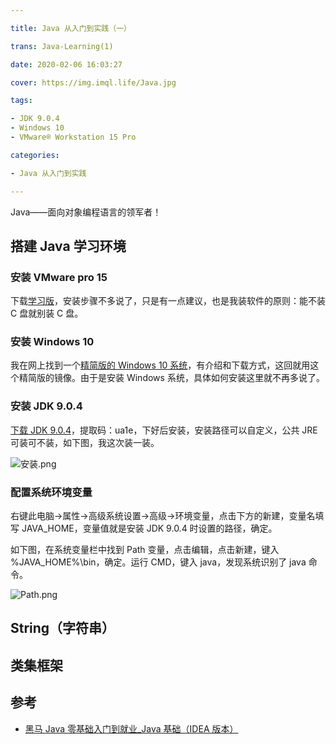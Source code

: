 ```yaml
---

title: Java 从入门到实践（一）

trans: Java-Learning(1)

date: 2020-02-06 16:03:27

cover: https://img.imql.life/Java.jpg

tags:

- JDK 9.0.4
- Windows 10
- VMware® Workstation 15 Pro

categories:

- Java 从入门到实践

---
```


Java——面向对象编程语言的领军者！

<!-- more -->

## 搭建 Java 学习环境

### 安装 VMware pro 15

下载[学习版](https://www.52pojie.cn/thread-1026907-1-1.html)，安装步骤不多说了，只是有一点建议，也是我装软件的原则：能不装 C 盘就别装 C 盘。

### 安装 Windows 10

我在网上找到一个[精简版的 Windows 10 系统](https://www.cnblogs.com/gxhunter/p/10290748.html)，有介绍和下载方式，这回就用这个精简版的镜像。由于是安装 Windows 系统，具体如何安装这里就不再多说了。

### 安装 JDK 9.0.4

[下载 JDK 9.0.4](https://pan.baidu.com/s/1R0Y6nDqlYxKvelV3dAtekQ)，提取码：ua1e，下好后安装，安装路径可以自定义，公共 JRE 可装可不装，如下图，我这次装一装。

![安装.png](https://cdn.nlark.com/yuque/0/2022/png/8391941/1643950683233-758724b8-9150-4a02-8430-cd48330015a7.png#clientId=u5ff9c625-7df9-4&crop=0&crop=0&crop=1&crop=1&from=drop&id=u5cbeb679&name=%E5%AE%89%E8%A3%85.png&originHeight=476&originWidth=625&originalType=binary&ratio=1&rotation=0&showTitle=false&size=42805&status=done&style=shadow&taskId=u033ecad2-8edd-48a9-a420-b9188bbaa81&title=)

### 配置系统环境变量

右键此电脑->属性->高级系统设置->高级->环境变量，点击下方的新建，变量名填写 JAVA_HOME，变量值就是安装 JDK 9.0.4 时设置的路径，确定。

如下图，在系统变量栏中找到 Path 变量，点击编辑，点击新建，键入 %JAVA_HOME%\bin，确定。运行 CMD，键入 java，发现系统识别了 java 命令。

![Path.png](https://cdn.nlark.com/yuque/0/2022/png/8391941/1643950697495-8251c080-cd53-438b-9621-e4c5849c77f4.png#clientId=u5ff9c625-7df9-4&crop=0&crop=0&crop=1&crop=1&from=drop&id=u45eb6e35&name=Path.png&originHeight=777&originWidth=794&originalType=binary&ratio=1&rotation=0&showTitle=false&size=29929&status=done&style=shadow&taskId=ubd0b9da3-4da1-43cb-af7b-92e50129abe&title=)

## String（字符串）

## 类集框架

## 参考

- [黑马 Java 零基础入门到就业\_Java 基础（IDEA 版本）](https://www.bilibili.com/video/BV1Lf4y1U7Cz?p=9)
